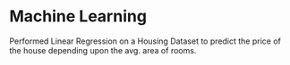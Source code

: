 # Machine Learning
Performed Linear Regression on a Housing Dataset to predict the price of the house depending upon the avg. area of rooms. 
